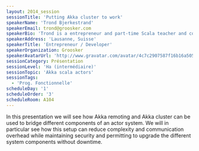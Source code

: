 ```yaml
---
layout: 2014_session
sessionTitle: 'Putting Akka cluster to work'
speakerName: 'Trond Bjerkestrand'
speakerEmail: trond@groosker.com
speakerBio: 'Trond is a entrepreneur and part-time Scala teacher and consultant. He is one of the organisers of the Geneva Scala enthusiasts group. He previously taught developers how to take advantage of the Scala language, Akka, Slick and Play as a Typesafe trainer.'
speakerAddress: 'Lausanne, Suisse'
speakerTitle: 'Entrepreneur / Developer'
speakerOrganization: Groosker
speakerAvatarUrl: 'http://www.gravatar.com/avatar/4c7c2907587f16b16a5057eacfff33c1?size=200&default=mm'
sessionCategory: Présentation
sessionLevel: 'Ha (intermédiaire)'
sessionTopic: 'Akka scala actors'
sessionTags:
  - 'Prog. Fonctionnelle'
scheduleDay: '1'
scheduleOrder: '3'
scheduleRoom: A104
---
```


In this presentation we will see how Akka remoting and Akka cluster can be used to bridge different components of an actor system. We will in particular see how this setup can reduce complexity and communication overhead while maintaining security and permitting to upgrade the different system components without downtime.
